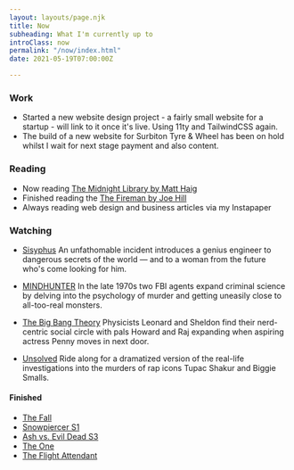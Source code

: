 ```yaml
---
layout: layouts/page.njk
title: Now
subheading: What I'm currently up to
introClass: now
permalink: "/now/index.html"
date: 2021-05-19T07:00:00Z

---
```

### Work
* Started a new website design project - a fairly small website for a startup - will link to it once it's live. Using 11ty and TailwindCSS again. 
* The build of a new website for Surbiton Tyre & Wheel has been on hold whilst I wait for next stage payment and also content.

### Reading
* Now reading [The Midnight Library by Matt Haig](https://beta.readng.co/book/the-midnight-library-by-matt-haig-QXPMG "The Midnight Library by Matt Haig")
* Finished reading the [The Fireman by Joe Hill](https://beta.readng.co/book/the-fireman-by-joe-hill-WPOnt "The Fireman by Joe Hill")
* Always reading web design and business articles via my Instapaper

### Watching
* [Sisyphus](https://www.netflix.com/gb/title/81397558)
  An unfathomable incident introduces a genius engineer to dangerous secrets of the world — and to a woman from the future who's come looking for him.
  
* [MINDHUNTER](https://www.netflix.com/gb/Title/80114855)
  In the late 1970s two FBI agents expand criminal science by delving into the psychology of murder and getting uneasily close to all-too-real monsters.
  
* [The Big Bang Theory](https://www.netflix.com/gb/title/70143830)
  Physicists Leonard and Sheldon find their nerd-centric social circle with pals Howard and Raj expanding when aspiring actress Penny moves in next door.
  
* [Unsolved](https://www.netflix.com/gb/title/80177416)
  Ride along for a dramatized version of the real-life investigations into the murders of rap icons Tupac Shakur and Biggie Smalls.

#### Finished
  * [The Fall](https://www.netflix.com/gb/title/70272726)
  * [Snowpiercer S1](https://www.netflix.com/gb/Title/80177458)
  * [Ash vs. Evil Dead S3](https://www.netflix.com/gb/title/80049277)
  * [The One](https://www.netflix.com/gb/title/80199029 "The One on Netflix")
  * [The Flight Attendant](https://www.imdb.com/title/tt7569576/ "The Flight Attendant on IMDB")